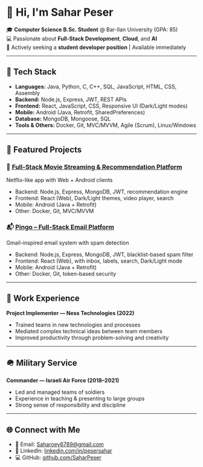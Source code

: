 # 👋 Hi, I'm Sahar Peser  

🎓 **Computer Science B.Sc. Student** @ Bar-Ilan University (GPA: 85)  
💻 Passionate about **Full-Stack Development**, **Cloud**, and **AI**  
🚀 Actively seeking a **student developer position** | Available immediately  

---

## 🔧 Tech Stack  
- **Languages:** Java, Python, C, C++, SQL, JavaScript, HTML, CSS, Assembly  
- **Backend:** Node.js, Express, JWT, REST APIs  
- **Frontend:** React, JavaScript, CSS, Responsive UI (Dark/Light modes)  
- **Mobile:** Android (Java, Retrofit, SharedPreferences)  
- **Database:** MongoDB, Mongoose, SQL  
- **Tools & Others:** Docker, Git, MVC/MVVM, Agile (Scrum), Linux/Windows  

---

## 📌 Featured Projects  

### 🎥 [Full-Stack Movie Streaming & Recommendation Platform](https://github.com/hodayakashh/StreamCherry)  
Netflix-like app with Web + Android clients  
- Backend: Node.js, Express, MongoDB, JWT, recommendation engine  
- Frontend: React (Web), Dark/Light themes, video player, search  
- Mobile: Android (Java + Retrofit)  
- Other: Docker, Git, MVC/MVVM  

### 📬 [Pingo – Full-Stack Email Platform](https://github.com/Yonatanomer123/ex5-Pingo)  
Gmail-inspired email system with spam detection  
- Backend: Node.js, Express, MongoDB, JWT, blacklist-based spam filter  
- Frontend: React (Web), with inbox, labels, search, Dark/Light mode  
- Mobile: Android (Java + Retrofit)  
- Other: Docker, Git, token-based security  

---

## 💼 Work Experience  
**Project Implementer — Ness Technologies (2022)**  
- Trained teams in new technologies and processes  
- Mediated complex technical ideas between team members  
- Improved productivity through problem-solving and creativity  

---

## 🪖 Military Service  
**Commander — Israeli Air Force (2018–2021)**  
- Led and managed teams of soldiers  
- Experience in teaching & presenting to large groups  
- Strong sense of responsibility and discipline  

---

## 🌐 Connect with Me  
- 📧 Email: [Saharoey6789@gmail.com](mailto:Saharoey6789@gmail.com)  
- 💼 LinkedIn: [linkedin.com/in/pesersahar](https://www.linkedin.com/in/pesersahar)  
- 💻 GitHub: [github.com/SaharPeser](https://github.com/SaharPeser)  
